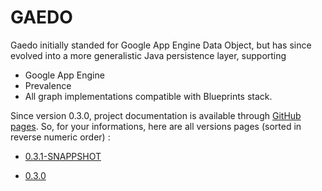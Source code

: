 GAEDO
=====

Gaedo initially standed for Google App Engine Data Object, but has since evolved into a more generalistic Java persistence layer, supporting

* Google App Engine
* Prevalence
* All graph implementations compatible with Blueprints stack.

Since version 0.3.0, project documentation is available through [GitHub pages][1]. So, for your informations, here are all versions pages (sorted in reverse numeric order) : 

* [0.3.1-SNAPPSHOT][3]
* [0.3.0][2]


  [1]: http://pages.github.com/
  [2]: http://riduidel.github.com/gaedo/site/0.3.0/
  [3]: http://riduidel.github.com/gaedo/site/0.3.1-SNAPSHOT/